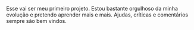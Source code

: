 Esse vai ser meu primeiro projeto. Estou bastante orgulhoso da minha evolução e pretendo aprender mais e mais. Ajudas, críticas e comentários sempre são bem vindos.